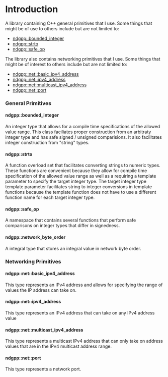 # Introduction

A library containing C++ general primitives that I use.  Some things
that might be of use to others include but are not limited to:

- [ndgpp::bounded_integer](include/libndgpp/bounded_integer.hpp)
- [ndgpp::strto](include/libndgpp/strto.hpp)
- [ndgpp::safe_op](include/libndgpp/safe_operators.hpp)

The library also contains networking primitives that I use.  Some
things that might be of interest to others include but are not limited
to:

- [ndgpp::net::basic\_ipv4\_address](include/libndgpp/net/basic_ipv4_address.hpp)
- [ndgpp::net::ipv4_address](include/libndgpp/net/ipv4_address.hpp)
- [ndgpp::net::multicast\_ipv4\_address](include/libndgpp/net/multicast_ipv4_address.hpp)
- [ndgpp::net::port](include/libndgpp/net/port.hpp)

### General Primitives

#### ndgpp::bounded_integer

An integer type that allows for a compile time specifications of the
allowed value range.  This class faciliates proper construction from
an arbitraty integer type and has safe signed / unsigned comparisions.
It also facilitates integer construction from "string" types.

#### ndgpp::strto

A function overload set that facilitates converting strings to numeric
types.  These functions are convenient because they allow for compile
time specification of the allowed value range as well as a requiring a
template parameter to specify the target integer type.  The target
integer type template parameter facilitates string to integer
conversions in template functions because the template function does
not have to use a different function name for each target integer type.

#### ndgpp::safe_op

A namespace that contains several functions that perform safe
comparisons on integer types that differ in signedness.

#### ndgpp::network_byte_order

A integral type that stores an integral value in network byte order.

### Networking Primitives

#### ndgpp::net::basic\_ipv4\_address

This type represents an IPv4 address and allows for specifying the
range of values the IP address can take on.

#### ndgpp::net::ipv4_address

This type represents an IPv4 address that can take on any IPv4 address value

#### ndgpp::net::multicast\_ipv4\_address

This type represents a multicast IPv4 address that can only take on
address values that are in the IPv4 multicast address range.

#### ndgpp::net::port

This type represents a network port.
